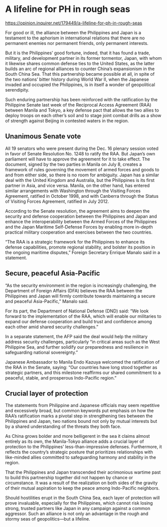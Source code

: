 # A lifeline for PH in rough seas

https://opinion.inquirer.net/179449/a-lifeline-for-ph-in-rough-seas



For good or ill, the alliance between the Philippines and Japan is a testament to the aphorism in international relations that there are no permanent enemies nor permanent friends, only permanent interests.

But it is the Philippines’ good fortune, indeed, that it has found a trade, military, and development partner in its former tormentor, Japan, with whom it likewise shares common defense ties to the United States, as the latter builds an arc of regional alliances to counter China’s expansionism in the South China Sea. That this partnership became possible at all, in spite of the two nations’ bitter history during World War II, when the Japanese invaded and occupied the Philippines, is in itself a wonder of geopolitical serendipity.

Such enduring partnership has been reinforced with the ratification by the Philippine Senate last week of the Reciprocal Access Agreement (RAA) between Manila and Tokyo, a key defense pact that allows the two allies to deploy troops on each other’s soil and to stage joint combat drills as a show of strength against Beijing in contested waters in the region.



##  Unanimous Senate vote



All 19 senators who were present during the Dec. 16 plenary session voted in favor of Senate Resolution No. 1248 to ratify the RAA. But Japan’s own parliament will have to approve the agreement for it to take effect. The document, signed by the two parties in Manila on July 8, creates a framework of rules governing the movement of armed forces and goods to and from either side, so there is no room for ambiguity. Japan has a similar deal with the United Kingdom and Australia, but the Philippines is its first partner in Asia, and vice versa. Manila, on the other hand, has entered similar arrangements with Washington through the Visiting Forces Agreement, ratified in October 1998, and with Canberra through the Status of Visiting Forces Agreement, ratified in July 2012.

According to the Senate resolution, the agreement aims to deepen the security and defense cooperation between the Philippines and Japan and enhance the interoperability between the Armed Forces of the Philippines and the Japan Maritime Self-Defense Forces by enabling more in-depth practical military cooperation and exercises between the two countries.

“The RAA is a strategic framework for the Philippines to enhance its defense capabilities, promote regional stability, and bolster its position in the ongoing maritime disputes,” Foreign Secretary Enrique Manalo said in a statement.



##  Secure, peaceful Asia-Pacific



“As the security environment in the region is increasingly challenging, the Department of Foreign Affairs (DFA) believes the RAA between the Philippines and Japan will firmly contribute towards maintaining a secure and peaceful Asia-Pacific,” Manalo said.

For its part, the Department of National Defense (DND) said: “We look forward to the implementation of the RAA, which will enable our militaries to expand our defense cooperation and build trust and confidence among each other amid shared security challenges.”

In a separate statement, the AFP said the deal would help the military address security challenges, particularly “in critical areas such as the West Philippine Sea, and further solidify our preparedness and resilience in safeguarding national sovereignty.”

Japanese Ambassador to Manila Endo Kazuya welcomed the ratification of the RAA in the Senate, saying: “Our countries have long stood together as strategic partners, and this milestone reaffirms our shared commitment to a peaceful, stable, and prosperous Indo-Pacific region.”



##  Crucial layer of protection



The statements from Philippine and Japanese officials may seem repetitive and excessively broad, but common keywords put emphasis on how the RAA’s ratification marks a pivotal step in strengthening ties between the Philippines and Japan, two nations bound not only by mutual interests but by a shared understanding of the threats they both face.

As China grows bolder and more belligerent in the sea it claims almost entirely as its own, the Manila-Tokyo alliance adds a crucial layer of protection to the Philippines’ less-than-impressive defenses. Furthermore, it reflects the country’s strategic posture that prioritizes relationships with like-minded allies committed to safeguarding harmony and stability in the region.

That the Philippines and Japan transcended their acrimonious wartime past to build this partnership together did not happen by chance or circumstance. It was a result of the realization on both sides of the gravity of their mutual aspiration to keep the peace among Indo-Pacific neighbors.

Should hostilities erupt in the South China Sea, each layer of protection will prove invaluable, especially for the Philippines, which cannot risk losing strong, trusted partners like Japan in any campaign against a common aggressor. Such an alliance is not only an advantage in the rough and stormy seas of geopolitics—but a lifeline.